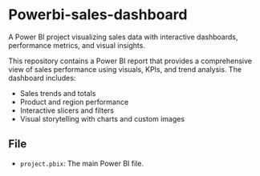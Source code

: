 # Powerbi-sales-dashboard
A Power BI project visualizing sales data with interactive dashboards, performance metrics, and visual insights.

This repository contains a Power BI report that provides a comprehensive view of sales performance using visuals, KPIs, and trend analysis. The dashboard includes:

- Sales trends and totals
- Product and region performance
- Interactive slicers and filters
- Visual storytelling with charts and custom images

## File
- `project.pbix`: The main Power BI file.
